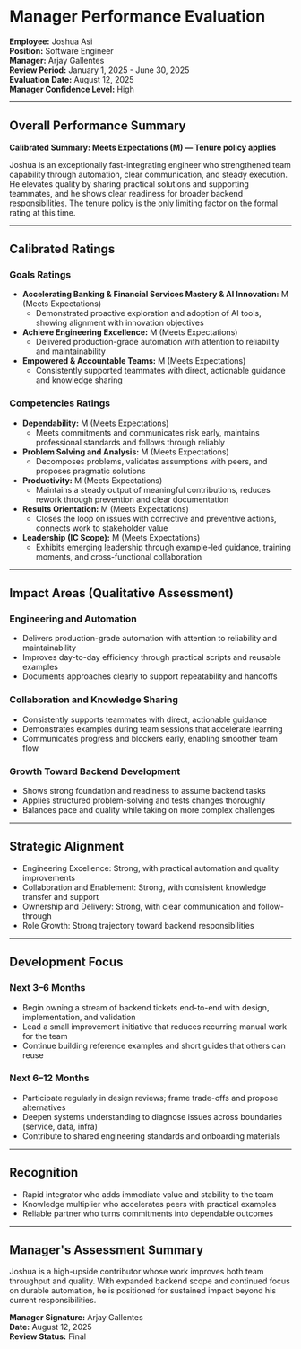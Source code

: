 # Manager Performance Evaluation

**Employee:** Joshua Asi  
**Position:** Software Engineer  
**Manager:** Arjay Gallentes  
**Review Period:** January 1, 2025 - June 30, 2025  
**Evaluation Date:** August 12, 2025  
**Manager Confidence Level:** High

---

## Overall Performance Summary

**Calibrated Summary: Meets Expectations (M) — Tenure policy applies**

Joshua is an exceptionally fast-integrating engineer who strengthened team capability through automation, clear communication, and steady execution. He elevates quality by sharing practical solutions and supporting teammates, and he shows clear readiness for broader backend responsibilities. The tenure policy is the only limiting factor on the formal rating at this time.

---

## Calibrated Ratings

### Goals Ratings
- **Accelerating Banking & Financial Services Mastery & AI Innovation:** M (Meets Expectations)
  - Demonstrated proactive exploration and adoption of AI tools, showing alignment with innovation objectives
- **Achieve Engineering Excellence:** M (Meets Expectations)
  - Delivered production-grade automation with attention to reliability and maintainability
- **Empowered & Accountable Teams:** M (Meets Expectations)
  - Consistently supported teammates with direct, actionable guidance and knowledge sharing

### Competencies Ratings
- **Dependability:** M (Meets Expectations)
  - Meets commitments and communicates risk early, maintains professional standards and follows through reliably
- **Problem Solving and Analysis:** M (Meets Expectations)
  - Decomposes problems, validates assumptions with peers, and proposes pragmatic solutions
- **Productivity:** M (Meets Expectations)
  - Maintains a steady output of meaningful contributions, reduces rework through prevention and clear documentation
- **Results Orientation:** M (Meets Expectations)
  - Closes the loop on issues with corrective and preventive actions, connects work to stakeholder value
- **Leadership (IC Scope):** M (Meets Expectations)
  - Exhibits emerging leadership through example-led guidance, training moments, and cross-functional collaboration

---

## Impact Areas (Qualitative Assessment)

### Engineering and Automation
- Delivers production-grade automation with attention to reliability and maintainability
- Improves day-to-day efficiency through practical scripts and reusable examples
- Documents approaches clearly to support repeatability and handoffs

### Collaboration and Knowledge Sharing
- Consistently supports teammates with direct, actionable guidance
- Demonstrates examples during team sessions that accelerate learning
- Communicates progress and blockers early, enabling smoother team flow

### Growth Toward Backend Development
- Shows strong foundation and readiness to assume backend tasks
- Applies structured problem-solving and tests changes thoroughly
- Balances pace and quality while taking on more complex challenges

---

## Strategic Alignment
- Engineering Excellence: Strong, with practical automation and quality improvements
- Collaboration and Enablement: Strong, with consistent knowledge transfer and support
- Ownership and Delivery: Strong, with clear communication and follow-through
- Role Growth: Strong trajectory toward backend responsibilities

---

## Development Focus

### Next 3–6 Months
- Begin owning a stream of backend tickets end-to-end with design, implementation, and validation
- Lead a small improvement initiative that reduces recurring manual work for the team
- Continue building reference examples and short guides that others can reuse

### Next 6–12 Months
- Participate regularly in design reviews; frame trade-offs and propose alternatives
- Deepen systems understanding to diagnose issues across boundaries (service, data, infra)
- Contribute to shared engineering standards and onboarding materials

---

## Recognition
- Rapid integrator who adds immediate value and stability to the team
- Knowledge multiplier who accelerates peers with practical examples
- Reliable partner who turns commitments into dependable outcomes

---

## Manager's Assessment Summary
Joshua is a high-upside contributor whose work improves both team throughput and quality. With expanded backend scope and continued focus on durable automation, he is positioned for sustained impact beyond his current responsibilities.

**Manager Signature:** Arjay Gallentes  
**Date:** August 12, 2025  
**Review Status:** Final
